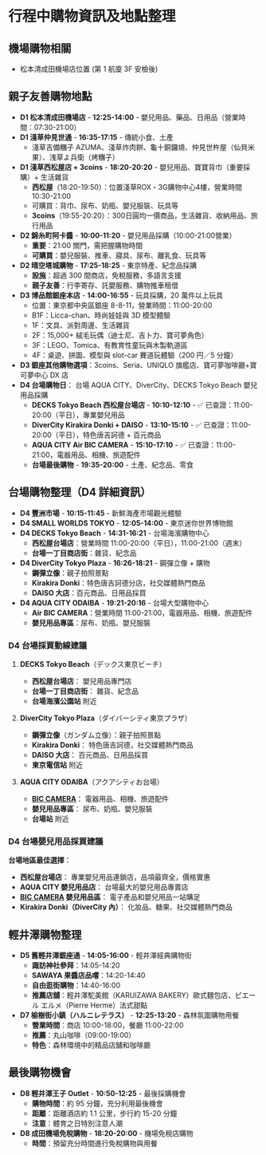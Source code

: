 # 行程中購物資訊及地點整理

## 機場購物相關

- 松本清成田機場店位置 (第 1 航廈 3F 安檢後)

## 親子友善購物地點

- **D1 松本清成田機場店** - **12:25-14:00** - 嬰兒用品、藥品、日用品（營業時間：07:30-21:00）
- **D1 淺草仲見世通** - **16:35-17:15** - 傳統小食、土產
  - 淺草吉備糰子 AZUMA、淺草炸肉餅、龜十銅鑼燒、仲見世杵屋（仙貝米果）、浅草よ兵衛（烤糰子）
- **D1 淺草西松屋店 + 3coins** - **18:20-20:20** - 嬰兒用品、寶寶背巾（重要採購）+ 生活雜貨
  - **西松屋**（18:20-19:50）：位置淺草ROX・3G購物中心4樓，營業時間 10:30-21:00
  - 可購買：背巾、尿布、奶瓶、嬰兒服裝、玩具等
  - **3coins**（19:55-20:20）：300日圓均一價商品，生活雜貨、收納用品、旅行用品
- **D2 錦糸町阿卡醬** - **10:00-11:20** - 嬰兒用品採購（10:00-21:00營業）
  - **重要**：21:00 關門，需把握購物時間
  - **可購買**：嬰兒服裝、推車、寢具、尿布、離乳食、玩具等
- **D2 晴空塔城購物** - **17:25-18:25** - 東京特產、紀念品採購
  - **設施**：超過 300 間商店，免稅服務，多語言支援
  - **親子友善**：行李寄存、託嬰服務、購物推車租借
- **D3 博品館銀座本店** - **14:00-16:55** - 玩具採購，20 萬件以上玩具
  - 位置：東京都中央區銀座 8-8-11，營業時間：11:00-20:00
  - B1F：Licca-chan、時尚娃娃與 3D 模型體驗
  - 1F：文具、派對周邊、生活雜貨
  - 2F：15,000+ 絨毛玩偶（迪士尼、吉卜力、寶可夢角色）
  - 3F：LEGO、Tomica、有教育性童玩與木製軌道區
  - 4F：桌遊、拼圖、模型與 slot-car 賽道玩體驗（200 円／5 分鐘）
- **D3 銀座其他購物選項**：3coins、Seria、UNIQLO 旗艦店、寶可夢咖啡廳+寶可夢中心 DX 店
- **D4 台場購物日**： 台場 AQUA CITY、DiverCity、DECKS Tokyo Beach 嬰兒用品採購
  - **DECKS Tokyo Beach 西松屋台場店** - **10:10-12:10** - ✅ 已查證：11:00-20:00（平日），專業嬰兒用品
  - **DiverCity Kirakira Donki + DAISO** - **13:10-15:10** - ✅ 已查證：11:00-20:00（平日），特色唐吉訶德 + 百元商品
  - **AQUA CITY Air BIC CAMERA** - **15:10-17:10** - ✅ 已查證：11:00-21:00，電器用品、相機、旅遊配件
  - **台場最後購物** - **19:35-20:00** - 土產、紀念品、零食

## 台場購物整理（D4 詳細資訊）

- **D4 豐洲市場** - **10:15-11:45** - 新鮮海產市場觀光體驗
- **D4 SMALL WORLDS TOKYO** - **12:05-14:00** - 東京迷你世界博物館
- **D4 DECKS Tokyo Beach** - **14:31-16:21** - 台場海濱購物中心
  - **西松屋台場店**：營業時間 11:00-20:00（平日），11:00-21:00（週末）
  - **台場一丁目商店街**：雜貨、紀念品
- **D4 DiverCity Tokyo Plaza** - **16:26-18:21** - 鋼彈立像 + 購物
  - **鋼彈立像**：親子拍照景點
  - **Kirakira Donki**：特色唐吉訶德分店，社交媒體熱門商品
  - **DAISO 大店**：百元商品、日用品採買
- **D4 AQUA CITY ODAIBA** - **19:21-20:16** - 台場大型購物中心
  - **Air BIC CAMERA**：營業時間 11:00-21:00，電器用品、相機、旅遊配件
  - **嬰兒用品專區**：尿布、奶瓶、嬰兒服裝

### D4 台場採買動線建議

1. **DECKS Tokyo Beach**（デックス東京ビーチ）
   - **西松屋台場店**： 嬰兒用品專門店
   - **台場一丁目商店街**： 雜貨、紀念品
   - **台場海濱公園站** 附近

2. **DiverCity Tokyo Plaza**（ダイバーシティ東京プラザ）
   - **鋼彈立像**（ガンダム立像）：親子拍照景點
   - **Kirakira Donki**： 特色唐吉訶德，社交媒體熱門商品
   - **DAISO 大店**： 百元商品、日用品採買
   - **東京電信站** 附近

3. **AQUA CITY ODAIBA**（アクアシティお台場）
   - **[BIC CAMERA](https://bobbyfun.tw/2024-01-25-2807/)**： 電器用品、相機、旅遊配件
   - **嬰兒用品專區**： 尿布、奶瓶、嬰兒服裝
   - **台場站** 附近

### D4 台場嬰兒用品採買建議

**台場地區最佳選擇**：

- **西松屋台場店**： 專業嬰兒用品連鎖店，品項最齊全，價格實惠
- **AQUA CITY 嬰兒用品店**： 台場最大的嬰兒用品專賣店
- **[BIC CAMERA](https://bobbyfun.tw/2024-01-25-2807/) 嬰兒用品區**： 電子產品和嬰兒用品一站購足
- **Kirakira Donki（DiverCity 內）**： 化妝品、糖果、社交媒體熱門商品

## 輕井澤購物整理

- **D5 舊輕井澤銀座通** - **14:05-16:00** - 輕井澤經典購物街
  - **諏訪神社參拜**：14:05-14:20
  - **SAWAYA 果醬店品嚐**：14:20-14:40
  - **自由逛街購物**：14:40-16:00
  - **推薦店舖**：輕井澤駝美館（KARUIZAWA BAKERY）歐式麵包店、ピエール エルメ（Pierre Herme）法式甜點
- **D7 榆樹街小鎮（ハルニレテラス）** - **12:25-13:20** - 森林氛圍購物用餐
  - **營業時間**：商店 10:00-18:00，餐廳 11:00-22:00
  - **推薦**：丸山咖啡（09:00-19:00）
  - **特色**：森林環境中的精品店舖和咖啡廳

## 最後購物機會

- **D8 輕井澤王子 Outlet** - **10:50-12:25** - 最後採購機會
  - **購物時間**：約 95 分鐘，充分利用最後機會
  - **距離**：距離酒店約 1.1 公里，步行約 15-20 分鐘
  - **注意**：體育之日特別注意人潮
- **D8 成田機場免稅購物** - **18:20-20:00** - 機場免稅店購物
  - **時間**：預留充分時間進行免稅購物與用餐
